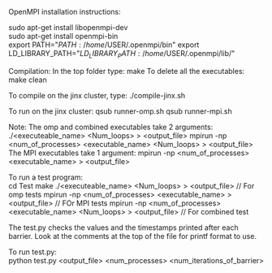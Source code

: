 OpenMPI installation instructions:  

sudo apt-get install libopenmpi-dev  
sudo apt-get install openmpi-bin  
export PATH="$PATH:/home/$USER/.openmpi/bin"
export LD_LIBRARY_PATH="$LD_LIBRARY_PATH:/home/$USER/.openmpi/lib/"


Compilation:
In the top folder type:
make
To delete all the executables:
make clean

To compile on the jinx cluster, type:
./compile-jinx.sh


To run on the jinx cluster:
qsub runner-omp.sh
qsub runner-mpi.sh

Note:
The omp and combined executables take 2 arguments:
./<executeable_name> <num thread> <Num_loops> > <output_file>
mpirun -np <num_of_processes> <executable_name> <num thread> <Num_loops> > <output_file>
The MPI executables take 1 argument: 
mpirun -np <num_of_processes> <executable_name> > <output_file>


To run a test program:  
cd Test
make
./<executeable_name> <num thread> <Num_loops> > <output_file>  	 // For omp tests
mpirun -np <num_of_processes> <executable_name> > <output_file>  // FOr MPI tests
mpirun -np <num_of_processes> <executable_name> <num thread> <Num_loops> > <output_file>  // For combined test
  
The test.py checks the values and the timestamps printed after each barrier. Look at the comments at the top of the file for printf format to use.  

To run test.py:  
python test.py <output_file> <num_processes> <num_iterations_of_barrier>



